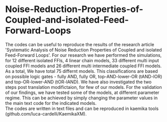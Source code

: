 # Noise-Reduction-Properties-of-Coupled-and-isolated-Feed-Forward-Loops
The codes can be useful to reproduce the results of the research article 'Systematic Analysis of Noise Reduction Properties of Coupled and isolated Feed-Forward Loops'.
For our research we have performed the simulations, for 12 different isolated FFls, 4 linear chain models, 33 different multi input coupled FFl models and 26 different multi intermediate coupled FFl models.
As a total, We have total 75 differnt models. 
This classifications are based on possible logic gates - fully AND, fully OR, top-AND-lower-OR (tAND-lOR) and top-OR-lower-AND (tOR-lAND). 
We have also investigated the two steps post translation modifictaion, for few of our models. 
For the validation of our findings, we have tested some of the models, at different parameter regime. This can be achieved by simply changing the parameter values in the main text code for the indicated models.  
The codes are written in text files and can be reproduced in kaemika tools (github.com/luca-cardelli/KaemikaXM).
